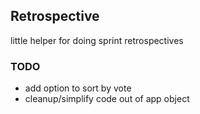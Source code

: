 ## Retrospective

little helper for doing sprint retrospectives

### TODO

* add option to sort by vote
* cleanup/simplify code out of app object
